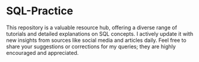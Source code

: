 # SQL-Practice
This repository is a valuable resource hub, offering a diverse range of tutorials and detailed explanations on SQL concepts. I actively update it with new insights from sources like social media and articles daily. Feel free to share your suggestions or corrections for my queries; they are highly encouraged and appreciated.
